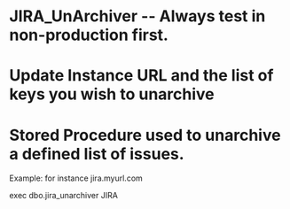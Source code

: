 # JIRA_UnArchiver -- Always test in non-production first. 

# Update Instance URL and the list of keys you wish to unarchive

# Stored Procedure used to unarchive a defined list of issues.

Example: for instance jira.myurl.com

exec dbo.jira_unarchiver JIRA
